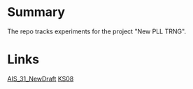 # Summary

The repo tracks experiments for the project "New PLL TRNG".


# Links

[AIS_31_NewDraft](https://www.bsi.bund.de/SharedDocs/Downloads/EN/BSI/Certification/Interpretations/AIS_31_Functionality_classes_for_random_number_generators_e.pdf?__blob=publicationFile&v=5)
[KS08](https://iacr.org/archive/ches2008/51540144/51540144.pdf)